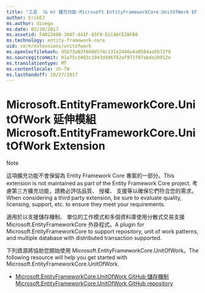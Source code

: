 ```yaml
---
title: "工具 （& m) 擴充功能-Microsoft.EntityFrameworkCore.UnitOfWork EF 核心"
author: ErikEJ
ms.author: divega
ms.date: 02/28/2017
ms.assetid: FAD22688-3A07-441F-83FA-ECC86CE2BFB8
ms.technology: entity-framework-core
uid: core/extensions/unitofwork
ms.openlocfilehash: d5b73a63f669d5f4c131e2446e4a0504aa5b72f0
ms.sourcegitcommit: 01a75cd483c1943ddd6f82af971f07abde20912e
ms.translationtype: MT
ms.contentlocale: zh-TW
ms.lasthandoff: 10/27/2017
---
```

# <a name="microsoftentityframeworkcoreunitofwork-extension"></a><span data-ttu-id="2f0a7-102">Microsoft.EntityFrameworkCore.UnitOfWork 延伸模組</span><span class="sxs-lookup"><span data-stu-id="2f0a7-102">Microsoft.EntityFrameworkCore.UnitOfWork Extension</span></span>

> [!NOTE]
> <span data-ttu-id="2f0a7-103">這項擴充功能不會保留為 Entity Framework Core 專案的一部分。</span><span class="sxs-lookup"><span data-stu-id="2f0a7-103">This extension is not maintained as part of the Entity Framework Core project.</span></span> <span data-ttu-id="2f0a7-104">考慮第三方擴充功能，請務必評估品質、 授權、 支援等以確保它們符合您的需求。</span><span class="sxs-lookup"><span data-stu-id="2f0a7-104">When considering a third party extension, be sure to evaluate quality, licensing, support, etc. to ensure they meet your requirements.</span></span>

<span data-ttu-id="2f0a7-105">適用於以支援儲存機制、 單位的工作模式和多個資料庫使用分散式交易支援 Microsoft.EntityFrameworkCore 外掛程式。</span><span class="sxs-lookup"><span data-stu-id="2f0a7-105">A plugin for Microsoft.EntityFrameworkCore to support repository, unit of work patterns, and multiple database with distributed transaction supported.</span></span>

<span data-ttu-id="2f0a7-106">下列資源將協助您開始使用 Microsoft.EntityFrameworkCore.UnitOfWork。</span><span class="sxs-lookup"><span data-stu-id="2f0a7-106">The following resource will help you get started with Microsoft.EntityFrameworkCore.UnitOfWork.</span></span>
* [<span data-ttu-id="2f0a7-107">Microsoft.EntityFrameworkCore.UnitOfWork GitHub 儲存機制</span><span class="sxs-lookup"><span data-stu-id="2f0a7-107">Microsoft.EntityFrameworkCore.UnitOfWork GitHub repository</span></span>](https://github.com/Arch/UnitOfWork/)
